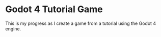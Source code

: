 # Godot 4 Tutorial Game
 This is my progress as I create a game from a tutorial using the Godot 4 engine.

